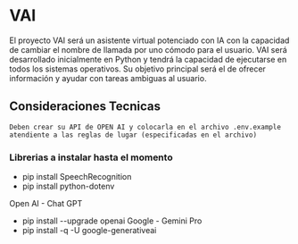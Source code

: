 # VAI
El proyecto VAI será un asistente virtual potenciado con IA con la capacidad de cambiar el nombre de llamada por uno cómodo para el usuario. VAI será desarrollado inicialmente en Python y tendrá la capacidad de ejecutarse en todos los sistemas operativos. Su objetivo principal será el de ofrecer información y ayudar con tareas ambiguas al usuario.

## Consideraciones Tecnicas
    Deben crear su API de OPEN AI y colocarla en el archivo .env.example atendiente a las reglas de lugar (especificadas en el archivo)

### Librerias a instalar hasta el momento

* pip install SpeechRecognition
* pip install python-dotenv

Open AI - Chat GPT
* pip install --upgrade openai
Google - Gemini Pro
* pip install -q -U google-generativeai
<!-- * pip install google-colab -->